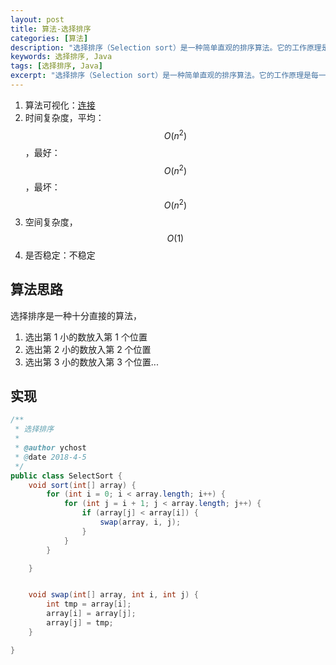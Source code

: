 ```yaml
---
layout: post
title: 算法-选择排序
categories: [算法]
description: "选择排序（Selection sort）是一种简单直观的排序算法。它的工作原理是每一次从待排序的数据元素中选出最小（或最大）的一个元素，存放在序列的起始位置，直到全部待排序的数据元素排完。"
keywords: 选择排序, Java
tags: [选择排序, Java]
excerpt: "选择排序（Selection sort）是一种简单直观的排序算法。它的工作原理是每一次从待排序的数据元素中选出最小（或最大）的一个元素，存放在序列的起始位置，直到全部待排序的数据元素排完。"
---
```

1. 算法可视化：[连接][href1]
1. 时间复杂度，平均：$$O(n^2)$$，最好：$$O(n^2)$$，最坏：$$O(n^2)$$
1. 空间复杂度，$$O(1)$$
1. 是否稳定：不稳定

## 算法思路
选择排序是一种十分直接的算法，
1. 选出第 1 小的数放入第 1 个位置
1. 选出第 2 小的数放入第 2 个位置
1. 选出第 3 小的数放入第 3 个位置...


## 实现
```java
/**
 * 选择排序
 *
 * @author ychost
 * @date 2018-4-5
 */
public class SelectSort {
    void sort(int[] array) {
        for (int i = 0; i < array.length; i++) {
            for (int j = i + 1; j < array.length; j++) {
                if (array[j] < array[i]) {
                    swap(array, i, j);
                }
            }
        }

    }


    void swap(int[] array, int i, int j) {
        int tmp = array[i];
        array[i] = array[j];
        array[j] = tmp;
    }

}
```

[href1]: https://www.cs.usfca.edu/~galles/visualization/ComparisonSort.html
